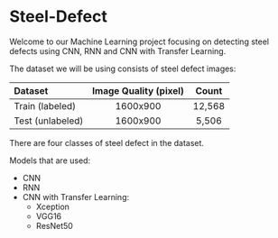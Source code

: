 # Steel-Defect
Welcome to our Machine Learning project focusing on detecting steel defects using CNN, RNN and CNN with Transfer Learning.

The dataset we will be using consists of steel defect images: 

|    Dataset            |  Image Quality (pixel) |      Count      |             
|:----------------------|:----------------------:|:---------------:|
|    Train (labeled)    |         1600x900       |    12,568       |       
|    Test (unlabeled)   |         1600x900       |     5,506       |   

There are four classes of steel defect in the dataset. 

Models that are used: 
* CNN 
* RNN 
* CNN with Transfer Learning:
  * Xception
  * VGG16
  * ResNet50

   

